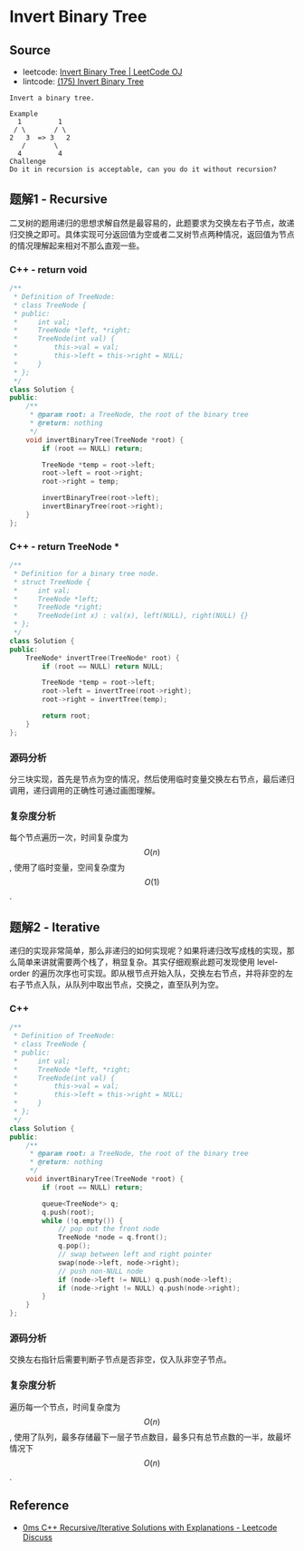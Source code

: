 # Invert Binary Tree

## Source

- leetcode: [Invert Binary Tree | LeetCode OJ](https://leetcode.com/problems/invert-binary-tree/)
- lintcode: [(175) Invert Binary Tree](http://www.lintcode.com/en/problem/invert-binary-tree/)

```
Invert a binary tree.

Example
  1         1
 / \       / \
2   3  => 3   2
   /       \
  4         4
Challenge
Do it in recursion is acceptable, can you do it without recursion?
```

## 题解1 - Recursive

二叉树的题用递归的思想求解自然是最容易的，此题要求为交换左右子节点，故递归交换之即可。具体实现可分返回值为空或者二叉树节点两种情况，返回值为节点的情况理解起来相对不那么直观一些。

### C++ - return void

```c++
/**
 * Definition of TreeNode:
 * class TreeNode {
 * public:
 *     int val;
 *     TreeNode *left, *right;
 *     TreeNode(int val) {
 *         this->val = val;
 *         this->left = this->right = NULL;
 *     }
 * };
 */
class Solution {
public:
    /**
     * @param root: a TreeNode, the root of the binary tree
     * @return: nothing
     */
    void invertBinaryTree(TreeNode *root) {
        if (root == NULL) return;

        TreeNode *temp = root->left;
        root->left = root->right;
        root->right = temp;

        invertBinaryTree(root->left);
        invertBinaryTree(root->right);
    }
};
```

### C++ - return TreeNode *

```c++
/**
 * Definition for a binary tree node.
 * struct TreeNode {
 *     int val;
 *     TreeNode *left;
 *     TreeNode *right;
 *     TreeNode(int x) : val(x), left(NULL), right(NULL) {}
 * };
 */
class Solution {
public:
    TreeNode* invertTree(TreeNode* root) {
        if (root == NULL) return NULL;

        TreeNode *temp = root->left;
        root->left = invertTree(root->right);
        root->right = invertTree(temp);

        return root;
    }
};
```

### 源码分析

分三块实现，首先是节点为空的情况，然后使用临时变量交换左右节点，最后递归调用，递归调用的正确性可通过画图理解。

### 复杂度分析

每个节点遍历一次，时间复杂度为 $$O(n)$$, 使用了临时变量，空间复杂度为 $$O(1)$$.

## 题解2 - Iterative

递归的实现非常简单，那么非递归的如何实现呢？如果将递归改写成栈的实现，那么简单来讲就需要两个栈了，稍显复杂。其实仔细观察此题可发现使用 level-order 的遍历次序也可实现。即从根节点开始入队，交换左右节点，并将非空的左右子节点入队，从队列中取出节点，交换之，直至队列为空。

### C++

```c++
/**
 * Definition of TreeNode:
 * class TreeNode {
 * public:
 *     int val;
 *     TreeNode *left, *right;
 *     TreeNode(int val) {
 *         this->val = val;
 *         this->left = this->right = NULL;
 *     }
 * };
 */
class Solution {
public:
    /**
     * @param root: a TreeNode, the root of the binary tree
     * @return: nothing
     */
    void invertBinaryTree(TreeNode *root) {
        if (root == NULL) return;

        queue<TreeNode*> q;
        q.push(root);
        while (!q.empty()) {
            // pop out the front node
            TreeNode *node = q.front();
            q.pop();
            // swap between left and right pointer
            swap(node->left, node->right);
            // push non-NULL node
            if (node->left != NULL) q.push(node->left);
            if (node->right != NULL) q.push(node->right);
        }
    }
};
```

### 源码分析

交换左右指针后需要判断子节点是否非空，仅入队非空子节点。

### 复杂度分析

遍历每一个节点，时间复杂度为 $$O(n)$$, 使用了队列，最多存储最下一层子节点数目，最多只有总节点数的一半，故最坏情况下 $$O(n)$$.

## Reference

- [0ms C++ Recursive/Iterative Solutions with Explanations - Leetcode Discuss](https://leetcode.com/discuss/42613/0ms-c-recursive-iterative-solutions-with-explanations)
